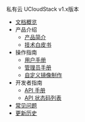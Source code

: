 <div class="sidebar_title icon-product__ucloudstack">私有云 UCloudStack v1.x版本</div>

* [文档概览](/UCloudStack/README.md)
* 产品介绍
  * [产品简介](/UCloudStack/v1.x/v1.x/introduction/README.md)
  * [技术白皮书](/UCloudStack/v1.x/techwhitepaper/README.md)
* 操作指南
  * [用户手册](/UCloudStack/v1.x/userguide/README.md)
  * [管理员手册](/UCloudStack/v1.x/adminguide/README.md)
  * [自定义镜像制作](/UCloudStack/v1.x/customimage/README.md)
* 开发者指南
  * [API 手册](/UCloudStack/v1.x/apiguide/README.md)
  * [API 状态码列表](/UCloudStack/v1.x/apiretcode/README.md)
* [常见问题](/UCloudStack/v1.x/faq.md)
* [更新历史](/UCloudStack/v1.x/changelog/README.md)




